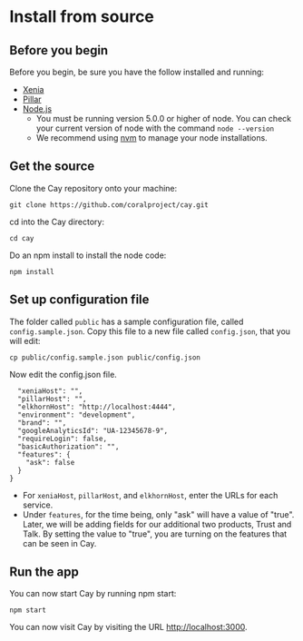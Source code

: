 # Install from source

## Before you begin

Before you begin, be sure you have the follow installed and running:

* [Xenia](../../xenia/install)
* [Pillar](../../pillar/install)
* [Node.js](https://nodejs.org/en/download/)
    * You must be running version 5.0.0 or higher of node. You can check your current version of node with the command `node --version`
    * We recommend using [nvm](https://www.npmjs.com/package/nvm) to manage your node installations.

## Get the source

Clone the Cay repository onto your machine:
```
git clone https://github.com/coralproject/cay.git
```
cd into the Cay directory:
```
cd cay
```
Do an npm install to install the node code:
```
npm install
```

## Set up configuration file

The folder called `public` has a sample configuration file, called `config.sample.json`. Copy this file to a new file called `config.json`, that you will edit:
```
cp public/config.sample.json public/config.json
```

Now edit the config.json file.
```{
  "xeniaHost": "",
  "pillarHost": "",
  "elkhornHost": "http://localhost:4444",
  "environment": "development",
  "brand": "",
  "googleAnalyticsId": "UA-12345678-9",
  "requireLogin": false,
  "basicAuthorization": "",
  "features": {
    "ask": false
  }
}
```

* For `xeniaHost`, `pillarHost`, and `elkhornHost`, enter the URLs for each service.
* Under `features`, for the time being, only "ask" will have a value of "true". Later, we will be adding fields for our additional two products, Trust and Talk. By setting the value to "true", you are turning on the features that can be seen in Cay.

## Run the app

You can now start Cay by running npm start:
```
npm start
```
You can now visit Cay by visiting the URL [http://localhost:3000](http://localhost:3000).
